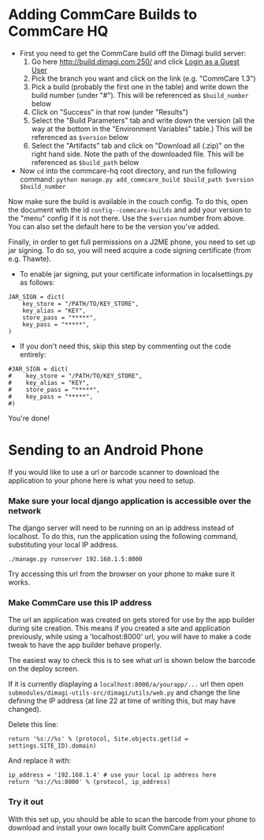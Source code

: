 Adding CommCare Builds to CommCare HQ
=====================================

* First you need to get the CommCare build off the Dimagi build server:
    1. Go here http://build.dimagi.com:250/ and click [Login as a Guest User](http://build.dimagi.com:250/guestLogin.html?guest=1)
    2. Pick the branch you want and click on the link (e.g. "CommCare 1.3")
    3. Pick a build (probably the first one in the table) and write down
       the build number (under "#"). This will be referenced as `$build_number`
       below
    4. Click on "Success" in that row (under "Results")
    5. Select the "Build Parameters" tab and write down the version (all
       the way at the bottom in the "Environment Variables" table.) This will
       be referenced as `$version` below
    6. Select the "Artifacts" tab and click on "Download all (.zip)" on the
       right hand side. Note the path of the downloaded file. This will be
       referenced as `$build_path` below
* Now `cd` into the commcare-hq root directory, and run the following command:
  `python manage.py add_commcare_build $build_path $version $build_number`

Now make sure the build is available in the couch config. To do this, open the document with the id 
`config--commcare-builds` and add your version to the "menu" config if it is not there. Use the `$version` number from
above. You can also set the default here to be the version you've added.

Finally, in order to get full permissions on a J2ME phone, you need to set up jar signing. To do so, you will need
acquire a code signing certificate (from e.g. Thawte).

* To enable jar signing, put your certificate information in localsettings.py as follows:

<!-- language: lang-py -->

    JAR_SIGN = dict(
        key_store = "/PATH/TO/KEY_STORE",
        key_alias = "KEY",
        store_pass = "*****",
        key_pass = "*****",
    )

* If you don't need this, skip this step by commenting out the code entirely:

<!-- language: lang-py -->

    #JAR_SIGN = dict(
    #    key_store = "/PATH/TO/KEY_STORE",
    #    key_alias = "KEY",
    #    store_pass = "*****",
    #    key_pass = "*****",
    #)

You're done!


Sending to an Android Phone
===========================

If you would like to use a url or barcode scanner to download the application
to your phone here is what you need to setup.

### Make sure your local django application is accessible over the network

The django server will need to be running on an ip address instead of localhost.
To do this, run the application using the following command, substituting your
local IP address.

`./manage.py runserver 192.168.1.5:8000`

Try accessing this url from the browser on your phone to make sure it works.

### Make CommCare use this IP address

The url an application was created on gets stored for use by the app builder
during site creation. This means if you created a site and application
previously, while using a 'localhost:8000' url, you will have to make a code
tweak to have the app builder behave properly.

The easiest way to check this is to see what url is shown below the barcode on
the deploy screen.

If it is currently displaying a `localhost:8000/a/yourapp/...` url then open
`submodules/dimagi-utils-src/dimagi/utils/web.py` and change the line defining
the IP address (at line 22 at time of writing this, but may have changed).

Delete this line:

    return '%s://%s' % (protocol, Site.objects.get(id = settings.SITE_ID).domain)

And replace it with:

    ip_address = '192.168.1.4' # use your local ip address here
    return '%s://%s:8000' % (protocol, ip_address)

### Try it out

With this set up, you should be able to scan the barcode from your phone to
download and install your own locally built CommCare application!
